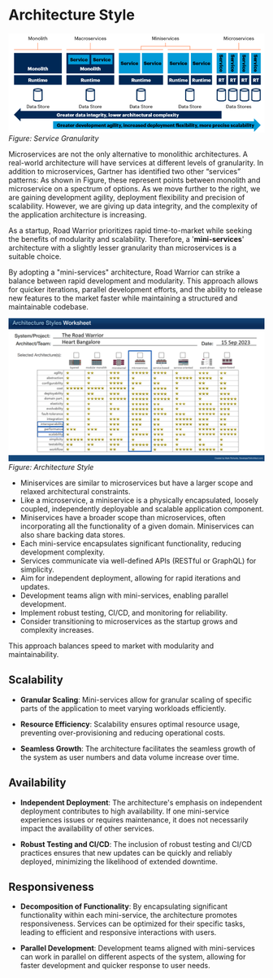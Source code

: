 # Architecture Style

![Service Granularity](/Diagrams/service-granularity.png)
*Figure: Service Granularity*

Microservices are not the only alternative to monolithic architectures. A real-world architecture will have services at different levels of granularity. In addition to microservices, Gartner has identified two other “services” patterns: As shown in Figure, these represent points between monolith and microservice on a spectrum of options. As we move further to the right, we are gaining development agility, deployment flexibility and precision of scalability. However, we are giving up data integrity, and the complexity of the application architecture is increasing.

As a startup, Road Warrior prioritizes rapid time-to-market while seeking the benefits of modularity and scalability. Therefore, a '**mini-services**' architecture with a slightly lesser granularity than microservices is a suitable choice.

By adopting a "mini-services" architecture, Road Warrior can strike a balance between rapid development and modularity. This approach allows for quicker iterations, parallel development efforts, and the ability to release new features to the market faster while maintaining a structured and maintainable codebase.

![Architecture Style](/Diagrams/architecture-style.png)
*Figure: Architecture Style*

- Miniservices are similar to microservices but have a larger scope and relaxed architectural constraints. 
- Like a microservice, a miniservice is a physically encapsulated, loosely coupled, independently deployable and scalable application component.
- Miniservices have a broader scope than microservices, often incorporating all the functionality of a given domain. Miniservices can also share backing data stores.
- Each mini-service encapsulates significant functionality, reducing development complexity.
- Services communicate via well-defined APIs (RESTful or GraphQL) for simplicity.
- Aim for independent deployment, allowing for rapid iterations and updates.
- Development teams align with mini-services, enabling parallel development.
- Implement robust testing, CI/CD, and monitoring for reliability.
- Consider transitioning to microservices as the startup grows and complexity increases.

This approach balances speed to market with modularity and maintainability.

## Scalability

- **Granular Scaling**: Mini-services allow for granular scaling of specific parts of the application to meet varying workloads efficiently.

- **Resource Efficiency**: Scalability ensures optimal resource usage, preventing over-provisioning and reducing operational costs.

- **Seamless Growth**: The architecture facilitates the seamless growth of the system as user numbers and data volume increase over time.
## Availability

- **Independent Deployment**: The architecture's emphasis on independent deployment contributes to high availability. If one mini-service experiences issues or requires maintenance, it does not necessarily impact the availability of other services.

- **Robust Testing and CI/CD**: The inclusion of robust testing and CI/CD practices ensures that new updates can be quickly and reliably deployed, minimizing the likelihood of extended downtime.

## Responsiveness

- **Decomposition of Functionality**: By encapsulating significant functionality within each mini-service, the architecture promotes responsiveness. Services can be optimized for their specific tasks, leading to efficient and responsive interactions with users.

- **Parallel Development**: Development teams aligned with mini-services can work in parallel on different aspects of the system, allowing for faster development and quicker response to user needs.
